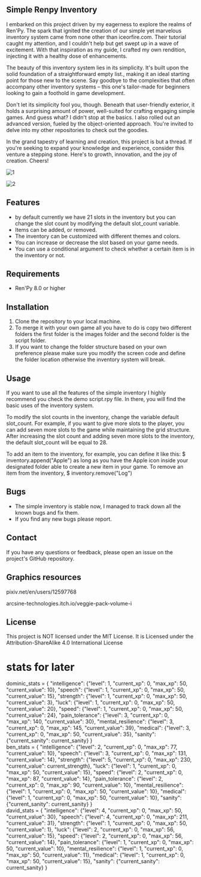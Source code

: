 ## Simple Renpy Inventory

I embarked on this project driven by my eagerness to explore the realms of Ren'Py. The spark that ignited the creation of our simple yet marvelous inventory system came from none other than iceorfire.com. Their tutorial caught my attention, and I couldn't help but get swept up in a wave of excitement. With that inspiration as my guide, I crafted my own rendition, injecting it with a healthy dose of enhancements.

The beauty of this inventory system lies in its simplicity. It's built upon the solid foundation of a straightforward empty list., making it an ideal starting point for those new to the scene. Say goodbye to the complexities that often accompany other inventory systems – this one's tailor-made for beginners looking to gain a foothold in game development.

Don't let its simplicity fool you, though. Beneath that user-friendly exterior, it holds a surprising amount of power, well-suited for crafting engaging simple games. And guess what? I didn't stop at the basics. I also rolled out an advanced version, fueled by the object-oriented approach. You're invited to delve into my other repositories to check out the goodies.

In the grand tapestry of learning and creation, this project is but a thread. If you're seeking to expand your knowledge and experience, consider this venture a stepping stone. Here's to growth, innovation, and the joy of creation. Cheers!


 ![1](https://github.com/Patchmonk/Simple-Renpy-Inventory/assets/7914321/e176ed5e-9ee5-4413-ac6f-3f5885e32278)


 ![2](https://github.com/Patchmonk/Simple-Renpy-Inventory/assets/7914321/d669dc11-bbb8-4ddc-ac82-7003768710e0)



## Features

* by default currently we have 21 slots in the inventory but you can change the slot count by modifying the default slot_count variable.
* Items can be added, or removed.
* The inventory can be customized with different themes and colors.
* You can increase or decrease the slot based on your game needs.
* You can use a conditional argument to check whether a certain item is in the inventory or not.

## Requirements
* Ren'Py 8.0 or higher

## Installation

1. Clone the repository to your local machine.
2. To merge it with your own game all you have to do is copy two different folders the first folder is the images folder and the second folder is the script folder.
3. If you want to change the folder structure based on your own preference please make sure you modify the screen code and define the folder location otherwise the inventory system will break.

## Usage
If you want to use all the features of the simple inventory I highly recommend you check the demo script.rpy file. In there, you will find the basic uses of the inventory system.

To modify the slot counts in the inventory, change the variable default slot_count. For example, if you want to give more slots to the player, you can add seven more slots to the game 
while maintaining the grid structure. After increasing the slot count and adding seven more slots to the inventory, the default slot_count will be equal to 28.

To add an item to the inventory, for example, you can define it like this: $ inventory.append("Apple") as long as you have the Apple icon inside your designated folder able to create a new item in your game.
To remove an item from the inventory, $ inventory.remove("Log")
 

## Bugs

* The simple inventory is stable now, I managed to track down all the known bugs and fix them.
* If you find any new bugs please report.

 

## Contact

If you have any questions or feedback, please open an issue on the project's GitHub repository.

## Graphics resources

pixiv.net/en/users/12597768

arcsine-technologies.itch.io/veggie-pack-volume-i

## License
This project is NOT licensed under the MIT License. It is Licensed under the   Attribution-ShareAlike 4.0 International License 
# stats for later
   dominic_stats = {
        "intelligence": {"level": 1, "current_xp": 0, "max_xp": 50, "current_value": 10},
        "speech": {"level": 1, "current_xp": 0, "max_xp": 50, "current_value": 15},
        "strength": {"level": 1, "current_xp": 0, "max_xp": 50, "current_value": 3},
        "luck": {"level": 1, "current_xp": 0, "max_xp": 50, "current_value": 20},
        "speed": {"level": 1, "current_xp": 0, "max_xp": 50, "current_value": 24},
        "pain_tolerance": {"level": 3, "current_xp": 0, "max_xp": 140, "current_value": 30},
        "mental_resilience": {"level": 3, "current_xp": 0, "max_xp": 145, "current_value": 39},
        "medical": {"level": 3, "current_xp": 0, "max_xp": 50, "current_value": 35},
        "sanity": {"current_sanity": current_sanity}
        }  
    ben_stats = {
        "intelligence": {"level": 2, "current_xp": 0, "max_xp": 77, "current_value": 10},
        "speech": {"level": 3, "current_xp": 0, "max_xp": 131, "current_value": 14},
        "strength": {"level": 5, "current_xp": 0, "max_xp": 230, "current_value": current_strength},
        "luck": {"level": 1, "current_xp": 0, "max_xp": 50, "current_value": 15},
        "speed": {"level": 2, "current_xp": 0, "max_xp": 87, "current_value": 14},
        "pain_tolerance": {"level": 2, "current_xp": 0, "max_xp": 90, "current_value": 10},
        "mental_resilience": {"level": 1, "current_xp": 0, "max_xp": 50, "current_value": 10},
        "medical": {"level": 1, "current_xp": 0, "max_xp": 50, "current_value": 10},
        "sanity": {"current_sanity": current_sanity}
        }            
    david_stats = {
        "intelligence": {"level": 4, "current_xp": 0, "max_xp": 50, "current_value": 30},
        "speech": {"level": 4, "current_xp": 0, "max_xp": 211, "current_value": 31},
        "strength": {"level": 1, "current_xp": 0, "max_xp": 50, "current_value": 1},
        "luck": {"level": 2, "current_xp": 0, "max_xp": 56, "current_value": 15},
        "speed": {"level": 2, "current_xp": 0, "max_xp": 56, "current_value": 14},
        "pain_tolerance": {"level": 1, "current_xp": 0, "max_xp": 50, "current_value": 10},
        "mental_resilience": {"level": 1, "current_xp": 0, "max_xp": 50, "current_value": 11},
        "medical": {"level": 1, "current_xp": 0, "max_xp": 50, "current_value": 15},
        "sanity": {"current_sanity": current_sanity}
        }        